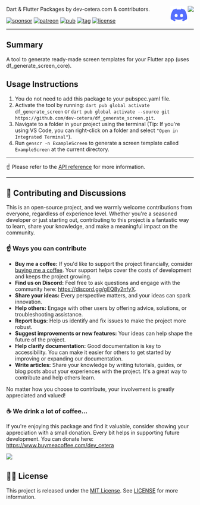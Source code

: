 <a href="https://www.buymeacoffee.com/dev_cetera" target="_blank"><img align="right" src="https://cdn.buymeacoffee.com/buttons/default-orange.png" height="48"></a>
<a href="https://discord.gg/gEQ8y2nfyX" target="_blank"><img align="right" src="https://raw.githubusercontent.com/dev-cetera/.github/refs/heads/main/assets/icons/discord_icon/discord_icon.svg" height="48"></a>

Dart & Flutter Packages by dev-cetera.com & contributors.

[![sponsor](https://img.shields.io/badge/sponsor-grey?logo=github-sponsors)](https://github.com/sponsors/dev-cetera)
[![patreon](https://img.shields.io/badge/patreon-grey?logo=patreon)](https://www.patreon.com/c/RobertMollentze)
[![pub](https://img.shields.io/pub/v/df_generate_screen.svg)](https://pub.dev/packages/df_generate_screen)
[![tag](https://img.shields.io/badge/tag-v0.7.6-purple?logo=github)](https://github.com/dev-cetera/df_generate_screen/tree/v0.7.6)
[![license](https://img.shields.io/badge/license-MIT-blue.svg)](https://raw.githubusercontent.com/dev-cetera/df_generate_screen/main/LICENSE)

---

<!-- BEGIN _README_CONTENT -->

## Summary

A tool to generate ready-made screen templates for your Flutter app (uses df_generate_screen_core).

## Usage Instructions

1. You do not need to add this package to your pubspec.yaml file.
2. Activate the tool by running: `dart pub global activate df_generate_screen` or `dart pub global activate --source git https://github.com/dev-cetera/df_generate_screen.git`.
3. Navigate to a folder in your project using the terminal (Tip: If you're using VS Code, you can right-click on a folder and select `"Open in Integrated Terminal"`).
4. Run `genscr -n ExampleScreen` to generate a screen template called `ExampleScreen` at the current directory.

<!-- END _README_CONTENT -->

---

☝️ Please refer to the [API reference](https://pub.dev/documentation/df_generate_screen/) for more information.

---

## 💬 Contributing and Discussions

This is an open-source project, and we warmly welcome contributions from everyone, regardless of experience level. Whether you're a seasoned developer or just starting out, contributing to this project is a fantastic way to learn, share your knowledge, and make a meaningful impact on the community.

### ☝️ Ways you can contribute

- **Buy me a coffee:** If you'd like to support the project financially, consider [buying me a coffee](https://www.buymeacoffee.com/dev_cetera). Your support helps cover the costs of development and keeps the project growing.
- **Find us on Discord:** Feel free to ask questions and engage with the community here: https://discord.gg/gEQ8y2nfyX.
- **Share your ideas:** Every perspective matters, and your ideas can spark innovation.
- **Help others:** Engage with other users by offering advice, solutions, or troubleshooting assistance.
- **Report bugs:** Help us identify and fix issues to make the project more robust.
- **Suggest improvements or new features:** Your ideas can help shape the future of the project.
- **Help clarify documentation:** Good documentation is key to accessibility. You can make it easier for others to get started by improving or expanding our documentation.
- **Write articles:** Share your knowledge by writing tutorials, guides, or blog posts about your experiences with the project. It's a great way to contribute and help others learn.

No matter how you choose to contribute, your involvement is greatly appreciated and valued!

### ☕ We drink a lot of coffee...

If you're enjoying this package and find it valuable, consider showing your appreciation with a small donation. Every bit helps in supporting future development. You can donate here: https://www.buymeacoffee.com/dev_cetera

<a href="https://www.buymeacoffee.com/dev_cetera" target="_blank"><img src="https://cdn.buymeacoffee.com/buttons/default-orange.png" height="40"></a>

## 🧑‍⚖️ License

This project is released under the [MIT License](https://raw.githubusercontent.com/dev-cetera/df_generate_screen/main/LICENSE). See [LICENSE](https://raw.githubusercontent.com/dev-cetera/df_generate_screen/main/LICENSE) for more information.

